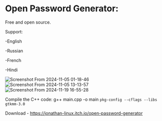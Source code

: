 # Open Password Generator:
Free and open source.

Support: 

-English

-Russian

-French

-Hindi

![Screenshot From 2024-11-05 01-18-46](https://github.com/user-attachments/assets/fd362cd4-85d0-4625-b69e-73c3925bca2d)
![Screenshot From 2024-11-05 13-13-57](https://github.com/user-attachments/assets/bc81efba-7c7f-4e8c-ab51-9f9b5ed86da9)
![Screenshot From 2024-11-19 16-55-28](https://github.com/user-attachments/assets/fc6ecfa7-b2b9-4d9d-bbc8-f444920a9955)

Compile the C++ code:
g++ main.cpp -o main `pkg-config --cflags --libs gtkmm-3.0`


Download - https://jonathan-linux.itch.io/open-password-generator
